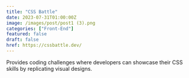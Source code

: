 ```yaml
---
title: "CSS Battle"
date: 2023-07-31T01:00:00Z
image: /images/post/post1 (3).png
categories: ["Front-End"]
featured: false
draft: false
href: https://cssbattle.dev/
---
```

Provides coding challenges where developers can showcase their CSS skills by replicating visual designs.
